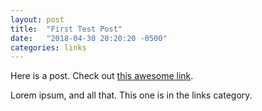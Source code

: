 ```yaml
---
layout: post
title:  "First Test Post"
date:   "2018-04-30 20:20:20 -0500"
categories: links
---
```


Here is a post. Check out <a href="#">this awesome link</a>.

Lorem ipsum, and all that. This one is in the links category.